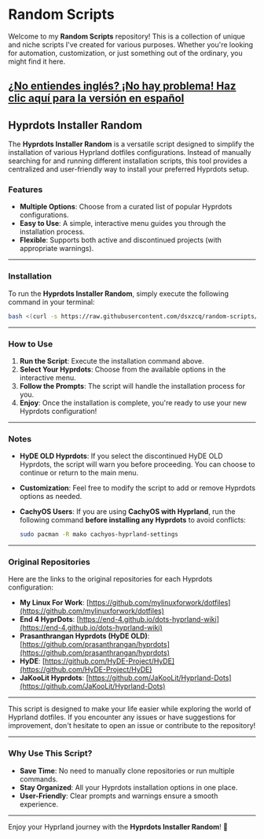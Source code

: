 # Random Scripts

Welcome to my **Random Scripts** repository! This is a collection of unique and niche scripts I've created for various purposes. Whether you're looking for automation, customization, or just something out of the ordinary, you might find it here.

[¿No entiendes inglés? ¡No hay problema! Haz clic aquí para la versión en español](https://github.com/dsxzcq/random-scripts/blob/main/README.ES.MD)
---

## Hyprdots Installer Random

The **Hyprdots Installer Random** is a versatile script designed to simplify the installation of various Hyprland dotfiles configurations. Instead of manually searching for and running different installation scripts, this tool provides a centralized and user-friendly way to install your preferred Hyprdots setup.

### Features
- **Multiple Options**: Choose from a curated list of popular Hyprdots configurations.
- **Easy to Use**: A simple, interactive menu guides you through the installation process.
- **Flexible**: Supports both active and discontinued projects (with appropriate warnings).

---

### Installation

To run the **Hyprdots Installer Random**, simply execute the following command in your terminal:

```bash
bash <(curl -s https://raw.githubusercontent.com/dsxzcq/random-scripts/main/random-hyprdots-installer.sh)
```

---

### How to Use

1. **Run the Script**: Execute the installation command above.
2. **Select Your Hyprdots**: Choose from the available options in the interactive menu.
3. **Follow the Prompts**: The script will handle the installation process for you.
4. **Enjoy**: Once the installation is complete, you're ready to use your new Hyprdots configuration!

---

### Notes
- **HyDE OLD Hyprdots**: If you select the discontinued HyDE OLD Hyprdots, the script will warn you before proceeding. You can choose to continue or return to the main menu.
- **Customization**: Feel free to modify the script to add or remove Hyprdots options as needed.
- **CachyOS Users**: If you are using **CachyOS with Hyprland**, run the following command **before installing any Hyprdots** to avoid conflicts:

  ```bash
  sudo pacman -R mako cachyos-hyprland-settings
  ```

---

### Original Repositories
Here are the links to the original repositories for each Hyprdots configuration:

- **My Linux For Work**: [https://github.com/mylinuxforwork/dotfiles](https://github.com/mylinuxforwork/dotfiles)
- **End 4 HyprDots**: [https://end-4.github.io/dots-hyprland-wiki](https://end-4.github.io/dots-hyprland-wiki)
- **Prasanthrangan Hyprdots (HyDE OLD)**: [https://github.com/prasanthrangan/hyprdots](https://github.com/prasanthrangan/hyprdots)
- **HyDE**: [https://github.com/HyDE-Project/HyDE](https://github.com/HyDE-Project/HyDE)
- **JaKooLit Hyprdots**: [https://github.com/JaKooLit/Hyprland-Dots](https://github.com/JaKooLit/Hyprland-Dots)

---

This script is designed to make your life easier while exploring the world of Hyprland dotfiles. If you encounter any issues or have suggestions for improvement, don't hesitate to open an issue or contribute to the repository!

---

### Why Use This Script?
- **Save Time**: No need to manually clone repositories or run multiple commands.
- **Stay Organized**: All your Hyprdots installation options in one place.
- **User-Friendly**: Clear prompts and warnings ensure a smooth experience.

---

Enjoy your Hyprland journey with the **Hyprdots Installer Random**! 🚀
